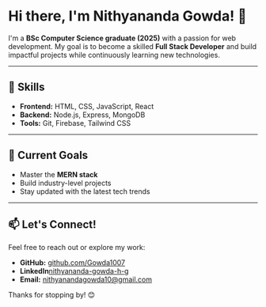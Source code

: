 # Hi there, I'm Nithyananda Gowda! 👋  

I'm a **BSc Computer Science graduate (2025)** with a passion for web development. My goal is to become a skilled **Full Stack Developer** and build impactful projects while continuously learning new technologies.  

---

## 🌟 Skills  
- **Frontend:** HTML, CSS, JavaScript, React  
- **Backend:** Node.js, Express, MongoDB  
- **Tools:** Git, Firebase, Tailwind CSS  

---

## 🔭 Current Goals  
- Master the **MERN stack**  
- Build industry-level projects  
- Stay updated with the latest tech trends  

---

## 📫 Let's Connect!  
Feel free to reach out or explore my work:  
- **GitHub:** [github.com/Gowda1007](https://github.com/Gowda1007)  
- **LinkedIn**[nithyananda-gowda-h-g](https://www.linkedin.com/in/nithyananda-gowda-h-g/)
- **Email:** [nithyanandagowda10@gmail.com ](mailto:nithyanandagowda10@gmail.com)

Thanks for stopping by! 😊  
